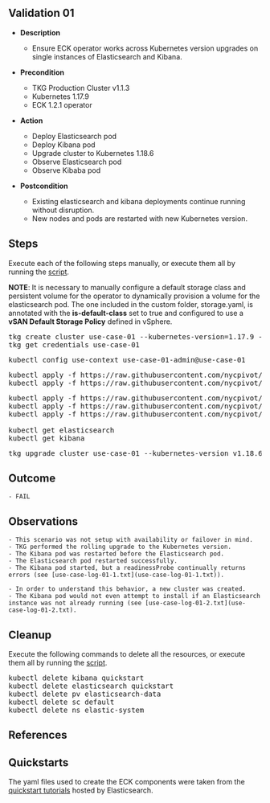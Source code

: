 ## Validation 01

  - **Description**
    - Ensure ECK operator works across Kubernetes version upgrades on single instances of Elasticsearch and Kibana.

  - **Precondition**
    - TKG Production Cluster v1.1.3
    - Kubernetes 1.17.9
    - ECK 1.2.1 operator
    
  - **Action**
    - Deploy Elasticsearch pod
    - Deploy Kibana pod
    - Upgrade cluster to Kubernetes 1.18.6
    - Observe Elasticsearch pod
    - Observe Kibaba pod
    
  - **Postcondition**
    - Existing elasticsearch and kibana deployments continue running without disruption.
	- New nodes and pods are restarted with new Kubernetes version.
	
## Steps

Execute each of the following steps manually, or execute them all by running the [script](script1.sh).

**NOTE**: It is necessary to manually configure a default storage class and persistent volume for the operator to dynamically provision a volume for the elasticsearch pod. The one included in the custom folder, storage.yaml, is annotated with the **is-default-class** set to true and configured to use a **vSAN Default Storage Policy** defined in vSphere.

<pre>
tkg create cluster use-case-01 --kubernetes-version=1.17.9 --plan=prod
tkg get credentials use-case-01
</pre>

<pre>
kubectl config use-context use-case-01-admin@use-case-01
</pre>
    
<pre>
kubectl apply -f https://raw.githubusercontent.com/nycpivot/elastic-cloud-kubernetes/main/common/storage.yaml
kubectl apply -f https://raw.githubusercontent.com/nycpivot/elastic-cloud-kubernetes/main/common/pv.yaml
</pre>
    
<pre>
kubectl apply -f https://raw.githubusercontent.com/nycpivot/elastic-cloud-kubernetes/main/artifacts/all-in-one.yaml
kubectl apply -f https://raw.githubusercontent.com/nycpivot/elastic-cloud-kubernetes/main/artifacts/elasticsearch.yaml
kubectl apply -f https://raw.githubusercontent.com/nycpivot/elastic-cloud-kubernetes/main/artifacts/kibana.yaml

kubectl get elasticsearch
kubectl get kibana
</pre>

<pre>
tkg upgrade cluster use-case-01 --kubernetes-version v1.18.6
</pre>
	
## Outcome

	- FAIL

## Observations

	- This scenario was not setup with availability or failover in mind.
	- TKG performed the rolling upgrade to the Kubernetes version.
	- The Kibana pod was restarted before the Elasticsearch pod.
	- The Elasticsearch pod restarted successfully.
	- The Kibana pod started, but a readinessProbe continually returns errors (see [use-case-log-01-1.txt](use-case-log-01-1.txt)).

	- In order to understand this behavior, a new cluster was created.
	- The Kibana pod would not even attempt to install if an Elasticsearch instance was not already running (see [use-case-log-01-2.txt](use-case-log-01-2.txt).

## Cleanup

Execute the following commands to delete all the resources, or execute them all by running the [script](script2.sh).

<pre>
kubectl delete kibana quickstart
kubectl delete elasticsearch quickstart
kubectl delete pv elasticsearch-data
kubectl delete sc default
kubectl delete ns elastic-system
</pre>

## References

## Quickstarts

The yaml files used to create the ECK components were taken from the [quickstart tutorials](https://www.elastic.co/guide/en/cloud-on-k8s/current/k8s-quickstart.html) hosted by Elasticsearch.
